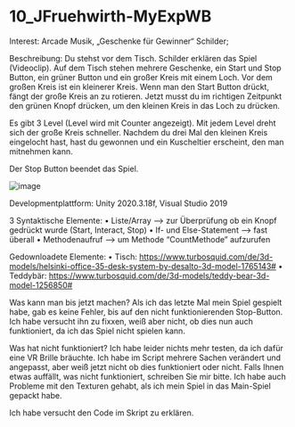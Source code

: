 # 10_JFruehwirth-MyExpWB

Interest: Arcade Musik, „Geschenke für Gewinner“ Schilder;

Beschreibung:
Du stehst vor dem Tisch. Schilder erklären das Spiel (Videoclip). Auf dem Tisch stehen mehrere Geschenke, ein Start und Stop Button, ein grüner Button und ein großer Kreis mit einem Loch. Vor dem großen Kreis ist ein kleinerer Kreis. Wenn man den Start Button drückt, fängt der große Kreis an zu rotieren. Jetzt musst du im richtigen Zeitpunkt den grünen Knopf drücken, um den kleinen Kreis in das Loch zu drücken.

Es gibt 3 Level (Level wird mit Counter angezeigt). Mit jedem Level dreht sich der große Kreis schneller. Nachdem du drei Mal den kleinen Kreis eingelocht hast, hast du gewonnen und ein Kuscheltier erscheint, den man mitnehmen kann.

Der Stop Button beendet das Spiel.

![image](https://user-images.githubusercontent.com/100833653/216365544-463f46e6-e306-4403-a602-50fec9c8f294.png)

Developmentplattform:
Unity 2020.3.18f, Visual Studio 2019

3 Syntaktische Elemente:
•	Liste/Array --> zur Überprüfung ob ein Knopf gedrückt wurde (Start, Interact, Stop) 
•	If- und Else-Statement --> fast überall
•	Methodenaufruf --> um Methode “CountMethode” aufzurufen

Gedownloadete Elemente:
•	Tisch: https://www.turbosquid.com/de/3d-models/helsinki-office-35-desk-system-by-desalto-3d-model-1765143#
•	Teddybär: https://www.turbosquid.com/de/3d-models/teddy-bear-3d-model-1256850#

Was kann man bis jetzt machen?
Als ich das letzte Mal mein Spiel gespielt habe, gab es keine Fehler, bis auf den nicht funktionierenden Stop-Button. Ich habe versucht ihn zu fixxen, weiß aber nicht, ob dies nun auch funktioniert, da ich das Spiel nicht spielen kann.

Was hat nicht funktioniert?
Ich habe leider nichts mehr testen, da ich dafür eine VR Brille bräuchte. Ich habe im Script mehrere Sachen verändert und angepasst, aber weiß jetzt nicht ob dies funktioniert oder nicht.
Falls Ihnen etwas auffällt, was nicht funktioniert, schreiben Sie mir bitte.
Ich habe auch Probleme mit den Texturen gehabt, als ich mein Spiel in das Main-Spiel gepackt habe.

Ich habe versucht den Code im Skript zu erklären.
